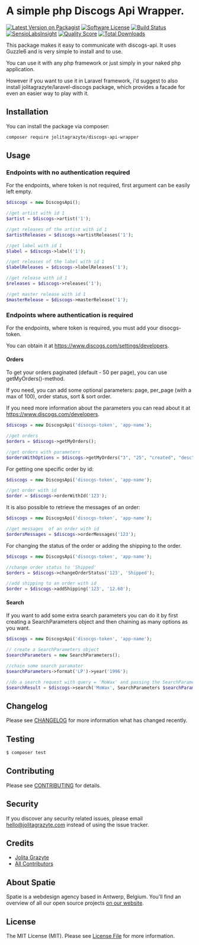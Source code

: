 # A simple php Discogs Api Wrapper.

[![Latest Version on Packagist](https://img.shields.io/packagist/v/jolitagrazyte/discogs-api-wrapper.svg?style=flat-square)](https://packagist.org/packages/jolitagrazyte/discogs-api-wrapper)
[![Software License](https://img.shields.io/badge/license-MIT-brightgreen.svg?style=flat-square)](LICENSE.md)
[![Build Status](https://img.shields.io/travis/JolitaGrazyte/discogs-api-wrapper/master.svg?style=flat-square)](https://travis-ci.org/JolitaGrazyte/discogs-api-wrapper)
[![SensioLabsInsight](https://img.shields.io/sensiolabs/i/4d8c7480-2fa7-4333-b6f7-80f2f99f5e44.svg?style=flat-square)](https://insight.sensiolabs.com/projects/4d8c7480-2fa7-4333-b6f7-80f2f99f5e44)
[![Quality Score](https://img.shields.io/scrutinizer/g/JolitaGrazyte/discogs-api-wrapper.svg?style=flat-square)](https://scrutinizer-ci.com/g/JolitaGrazyte/discogs-api-wrapper)
[![Total Downloads](https://img.shields.io/packagist/dt/jolitagrazyte/discogs-api-wrapper.svg?style=flat-square)](https://packagist.org/packages/jolitagrazyte/discogs-api-wrapper)


This package makes it easy to communicate with discogs-api. It uses Guzzle6 and is very simple to install and to use.

You can use it with any php framework or just simply in your naked php application.

However if you want to use it in Laravel framework, i'd suggest to also install jolitagrazyte/laravel-discogs package, 
which provides a facade for even an easier way to play with it.

## Installation

You can install the package via composer:

``` bash
composer require jolitagrazyte/discogs-api-wrapper
```

## Usage

### Endpoints with no authentication required

For the endpoints, where token is not required, first argument can be easily left empty.
``` php
$discogs = new DiscogsApi();

//get artist with id 1
$artist = $discogs->artist('1');

//get releases of the artist with id 1
$artistReleases = $discogs->artistReleases('1');

//get label with id 1 
$label = $discogs->label('1');

//get releases of the label with id 1
$labelReleases = $discogs->labelReleases('1');

//get release with id 1
$releases = $discogs->releases('1');

//get master release with id 1
$masterRelease = $discogs->masterRelease('1');
```

### Endpoints where authentication is required
For the endpoints, where token is required, you must add your disocgs-token.

You can obtain it at https://www.discogs.com/settings/developers.

#### Orders
To get your orders paginated (default - 50 per page), you can use getMyOrders()-method.

If you need, you can add some optional parameters: page, per_page (with a max of 100), order status, sort & sort order.

If you need more information about the parameters you can read about it at https://www.discogs.com/developers.

```php
$discogs = new DiscogsApi('disocgs-token', 'app-name');

//get orders
$orders = $discogs->getMyOrders();

//get orders with parameters
$ordersWithOptions = $discogs->getMyOrders("3", "25", "created", "desc");
```

For getting one specific order by id:
``` php
$discogs = new DiscogsApi('disocgs-token', 'app-name');

//get order with id
$order = $discogs->orderWithId('123');
```

It is also possible to retrieve the messages of an order:
```php
$discogs = new DiscogsApi('disocgs-token', 'app-name');

//get messages  of an order with id
$ordersMessages = $discogs->orderMessages('123');
```

For changing the status of the order or adding the shipping to the order.
```php
$discogs = new DiscogsApi('disocgs-token', 'app-name');

//change order status to 'Shipped'
$orders = $discogs->changeOrderStatus('123', 'Shipped');

//add shipping to an order with id
$order = $discogs->addShipping('123', '12.60');
```
 

#### Search

If you want to add some extra search parameters you can do it by 
first creating a SearchParameters object and then chaining as many options as you want.
  
```php
$discogs = new DiscogsApi('disocgs-token', 'app-name');

// create a SearchParameters object
$searchParameters = new SearchParameters();

//chain some search paramater
$searchParameters->format('LP')->year('1996');

//do a search request with query = 'MoWax' and passing the SearchParameters object
$searchResult = $discogs->search('MoWax', SearchParameters $searchParameters);
```

## Changelog

Please see [CHANGELOG](CHANGELOG.md) for more information what has changed recently.

## Testing

``` bash
$ composer test
```

## Contributing

Please see [CONTRIBUTING](CONTRIBUTING.md) for details.

## Security

If you discover any security related issues, please email hello@jolitagrazyte.com instead of using the issue tracker.

## Credits

- [Jolita Grazyte](https://github.com/JolitaGrazyte)
- [All Contributors](../../contributors)

## About Spatie
Spatie is a webdesign agency based in Antwerp, Belgium. You'll find an overview of all our open source projects [on our website](https://spatie.be/opensource).

## License

The MIT License (MIT). Please see [License File](LICENSE.md) for more information.
